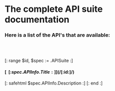 # The complete API suite documentation

### Here is a list of the API's that are available:

<br/>
<br/>

[: range $id, $spec := .APISuite :]
#### [<span class="glyphicon glyphicon-th"></span>&nbsp; [:$spec.APIInfo.Title:]](/[:$id:]/)
[: safehtml $spec.APIInfo.Description :]
[: end :]
